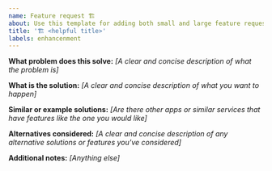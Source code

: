 ```yaml
---
name: Feature request 🏗️
about: Use this template for adding both small and large feature request issues.
title: '🏗️ <helpful title>'
labels: enhancenment
---
```


<!--
Thanks for adding a feature request!

Big or small, try to fill in as much information as you can, but if this is a small improvement, it may not be relevant to fill everything in.
-->

**What problem does this solve:**
_[A clear and concise description of what the problem is]_

**What is the solution:**
_[A clear and concise description of what you want to happen]_

**Similar or example solutions:**
_[Are there other apps or similar services that have features like the one you would like]_

**Alternatives considered:**
_[A clear and concise description of any alternative solutions or features you've considered]_

**Additional notes:**
_[Anything else]_
